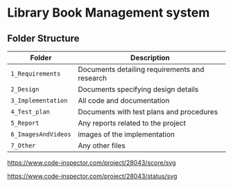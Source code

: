 # Library Book Management system


## Folder Structure
Folder             | Description
-------------------| -----------------------------------------
`1_Requirements`   | Documents detailing requirements and research
`2_Design`         | Documents specifying design details
`3_Implementation` | All code and documentation
`4_Test_plan`      | Documents with test plans and procedures
`5_Report`         | Any reports related to the project
`6_ImagesAndVideos`| images of the implementation
`7_Other`          | Any other files


https://www.code-inspector.com/project/28043/score/svg

https://www.code-inspector.com/project/28043/status/svg
